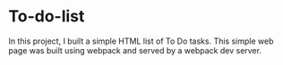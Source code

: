 # To-do-list
In this project, I built a simple HTML list of To Do tasks. This simple web page was built using webpack and served by a webpack dev server.
